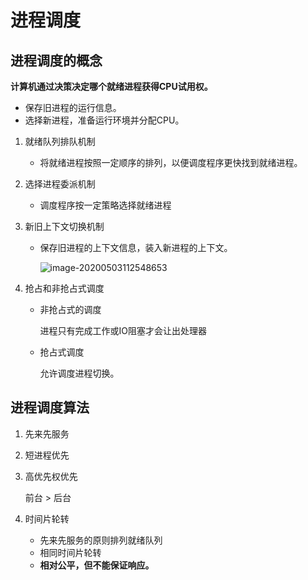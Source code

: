# 进程调度

## 进程调度的概念

**计算机通过决策决定哪个就绪进程获得CPU试用权。**

+ 保存旧进程的运行信息。
+ 选择新进程，准备运行环境并分配CPU。

1. 就绪队列排队机制

   + 将就绪进程按照一定顺序的排列，以便调度程序更快找到就绪进程。

2. 选择进程委派机制

   + 调度程序按一定策略选择就绪进程

3. 新旧上下文切换机制

   + 保存旧进程的上下文信息，装入新进程的上下文。

     ![image-20200503112548653](D:/Typora/upload/image-20200503112548653.png)

   

4. 抢占和非抢占式调度

   + 非抢占式的调度

     进程只有完成工作或IO阻塞才会让出处理器

   + 抢占式调度

     允许调度进程切换。

## 进程调度算法

1. 先来先服务

2. 短进程优先

3. 高优先权优先

   前台 > 后台

4. 时间片轮转

   + 先来先服务的原则排列就绪队列
   + 相同时间片轮转
   + **相对公平，但不能保证响应。**

